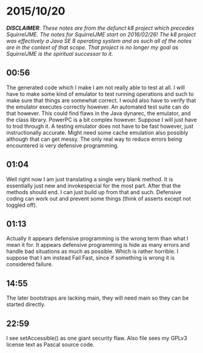 # 2015/10/20

***DISCLAIMER***: _These notes are from the defunct k8 project which_
_precedes SquirrelJME. The notes for SquirrelJME start on 2016/02/26!_
_The k8 project was effectively a Java SE 8 operating system and as such_
_all of the notes are in the context of that scope. That project is no_
_longer my goal as SquirrelJME is the spiritual successor to it._

## 00:56

The generated code which I make I am not really able to test at all. I will
have to make some kind of emulator to test running operations and such to make
sure that things are somewhat correct. I would also have to verify that the
emulator executes correctly however. An automated test suite can do that
however. This could find flaws in the Java dynarec, the emulator, and the
class library. PowerPC is a bit complex however. Suppose I will just have to
trod through it. A testing emulator does not have to be fast however, just
instructionally accurate. Might need some cache emulation also possibly
although that can get messy. The only real way to reduce errors being
encountered is very defensive programming.

## 01:04

Well right now I am just translating a single very blank method. It is
essentially just new and invokespecial for the most part. After that the
methods should end. I can just build up from that and such. Defensive coding
can work out and prevent some things (think of asserts except not toggled
off).

## 01:13

Actually it appears defensive programming is the wrong term than what I mean
it for. It appears defensive programming is hide as many errors and handle bad
situations as much as possible. Which is rather horrible. I suppose that I am
instead Fail Fast, since if something is wrong it is considered failure.

## 14:55

The later bootstraps are lacking main, they will need main so they can be
started directly.

## 22:59

I see setAccessible() as one giant security flaw. Also file sees my GPLv3
license text as Pascal source code.

